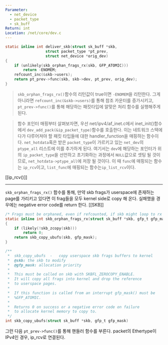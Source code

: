```yaml
---
Parameter:
  - net_device
  - packet_type
  - sk_buff
Return: int
Location: /net/core/dev.c
---
```


```c title=deliver_skb
static inline int deliver_skb(struct sk_buff *skb,
				  struct packet_type *pt_prev,
				  struct net_device *orig_dev)
{
	if (unlikely(skb_orphan_frags_rx(skb, GFP_ATOMIC)))
		return -ENOMEM;
	refcount_inc(&skb->users);
	return pt_prev->func(skb, skb->dev, pt_prev, orig_dev);
}
```

>`skb_orphan_frags_rx()`함수의 리턴값이 true이면 `-ENOMEM`을 리턴한다. 그게 아니라면 `refcount_inc(&skb->users)`를 통해 참조 카운터를 증가시키고, `pt_prev->func()`를 통해 해당하는 패킷타입에 알맞은 처리 함수를 실행해주게 된다.

>함수 포인터 매핑부터 살펴보자면, 우선 net/ipv4/af_inet.c에서 inet_init()함수에서 `dev_add_pack(&ip_packet_type)`함수를 호출한다. 이는 네트워크 스택에다가 다루어져야 할 패킷 타입들에 대한 handler_function을 매핑하는 함수이다. `net_hotdata`혹은 받은 `packet_type`이 가르키고 있는 `net_dev`의 `ptype_all` 리스트에 이를 추가하게 된다. 여기서는 `dev`에 해당하는 포인터가 위의 `ip_packet_type`을 선언하고 초기화하는 과정에서 `NULL`값으로 셋팅 될 것이므로, `net_hotdata->ptype_all`에 저장 될 것이다. 이 때 `func`에 매핑되는 함수는 `ip_rcv`이고, `list_func`에 매핑되는 함수는`ip_list_rcv`이다.

[[ip_rcv()]]

---
`skb_orphan_frags_rx()` 함수를 통해, 만약 skb frags가 userspace에 존재하는 page를 가리키고 있다면 이 frag들을 모두 kernel side로 copy 해 온다. 실패했을 경우에는 negative error code를 return 한다. [[SKB]]

```c
/* Frags must be orphaned, even if refcounted, if skb might loop to rx path */
static inline int skb_orphan_frags_rx(struct sk_buff *skb, gfp_t gfp_mask)
{
	if (likely(!skb_zcopy(skb)))
		return 0;
	return skb_copy_ubufs(skb, gfp_mask);
}

/**
 *	skb_copy_ubufs	-	copy userspace skb frags buffers to kernel
 *	@skb: the skb to modify
 *	@gfp_mask: allocation priority
 *
 *	This must be called on skb with SKBFL_ZEROCOPY_ENABLE.
 *	It will copy all frags into kernel and drop the reference
 *	to userspace pages.
 *
 *	If this function is called from an interrupt gfp_mask() must be
 *	%GFP_ATOMIC.
 *
 *	Returns 0 on success or a negative error code on failure
 *	to allocate kernel memory to copy to.
 */
int skb_copy_ubufs(struct sk_buff *skb, gfp_t gfp_mask)
```


그런 다음 `pt_prev->func()`를 통해 핸들러 함수를 부른다. packet의 Ethertype이 IPv4인 경우, ip_rcv로 연결된다. 
